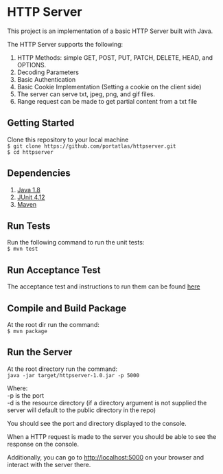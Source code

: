 # HTTP Server
This project is an implementation of a basic HTTP Server built with Java. 

The HTTP Server supports the following:
1. HTTP Methods: simple GET, POST, PUT, PATCH, DELETE, HEAD, and OPTIONS.
2. Decoding Parameters
3. Basic Authentication
4. Basic Cookie Implementation (Setting a cookie on the client side)
5. The server can serve txt, jpeg, png, and gif files.
6. Range request can be made to get partial content from a txt file

## Getting Started
Clone this repository to your local machine
<br>
```$ git clone https://github.com/portatlas/httpserver.git```
<br>
```$ cd httpserver```

## Dependencies
1. [Java 1.8](http://docs.oracle.com/javase/8/docs/)
2. [JUnit 4.12](http://junit.org/junit4/)
3. [Maven](https://maven.apache.org)

## Run Tests
Run the following command to run the unit tests: <br>
```$ mvn test```

## Run Acceptance Test
The acceptance test and instructions to run them can be found [here](https://github.com/8thlight/cob_spec) 

## Compile and Build Package
At the root dir run the command:<br>
```$ mvn package```

## Run the Server
At the root directory run the command:<br>
```java -jar target/httpserver-1.0.jar -p 5000```

Where:<br>
-p is the port<br>
-d is the resource directory (if a directory argument is not supplied the server will default to the public directory in the repo)

You should see the port and directory displayed to the console.

When a HTTP request is made to the server you should be able to see the response on the console.

Additionally, you can go to [http://localhost:5000](http://localhost:5000) on your browser and interact with the server there.
